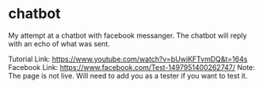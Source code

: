 # chatbot

My attempt at a chatbot with facebook messanger. The chatbot will reply with an echo of what was sent.

Tutorial Link: https://www.youtube.com/watch?v=bUwiKFTvmDQ&t=164s
Facebook Link: https://www.facebook.com/Test-1497951400262747/
Note: The page is not live. Will need to add you as a tester if you want to test it.
